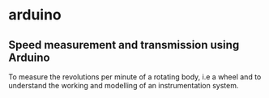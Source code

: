 # arduino
## Speed measurement and transmission using Arduino

To measure the revolutions per minute of a rotating body, i.e a wheel and to understand the working and modelling of an instrumentation system.
